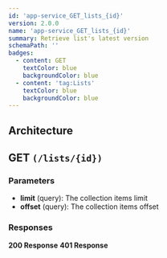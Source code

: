 ```yaml
---
id: 'app-service_GET_lists_{id}'
version: 2.0.0
name: 'app-service_GET_lists_{id}'
summary: Retrieve list's latest version
schemaPath: ''
badges:
  - content: GET
    textColor: blue
    backgroundColor: blue
  - content: 'tag:Lists'
    textColor: blue
    backgroundColor: blue
---
```

## Architecture
<NodeGraph />



## GET `(/lists/{id})`

### Parameters
- **limit** (query): The collection items limit
- **offset** (query): The collection items offset




### Responses
**200 Response**
<SchemaViewer file="response-200.json" maxHeight="500" id="response-200" />
      **401 Response**
<SchemaViewer file="response-401.json" maxHeight="500" id="response-401" />
